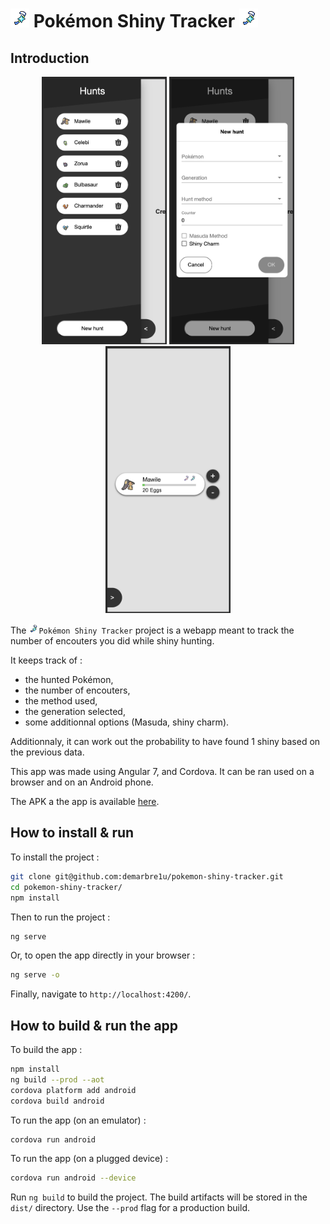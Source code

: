 # ![Shiny charm icon](https://github.com/demarbre1u/pokemon-shiny-tracker/blob/master/src/assets/icons/shiny-charm.png?raw=true) Pokémon Shiny Tracker ![Shiny charm icon](https://github.com/demarbre1u/pokemon-shiny-tracker/blob/master/src/assets/icons/shiny-charm.png?raw=true)

## Introduction

<p align="center">
  <img src="https://github.com/demarbre1u/pokemon-shiny-tracker/blob/master/screenshots/screen_01.png?raw=true" width="200" title="Screen 1" alt="Screen 1">
  <img src="https://github.com/demarbre1u/pokemon-shiny-tracker/blob/master/screenshots/screen_02.png?raw=true" width="200" title="Screen 2" alt="Screen 2">
  <img src="https://github.com/demarbre1u/pokemon-shiny-tracker/blob/master/screenshots/screen_03.png?raw=true" width="200" title="Screen 3" alt="Screen 3">
</p>

The <img src="https://github.com/demarbre1u/pokemon-shiny-tracker/blob/master/src/assets/icons/shiny-charm.png?raw=true" width="16" title="Shiny charm icon" alt="Shiny charm icon">`Pokémon Shiny Tracker` project is a webapp meant to track the number of encouters you did while shiny hunting.

It keeps track of :

 - the hunted Pokémon, 
 - the number of encouters, 
 - the method used, 
 - the generation selected, 
 - some additionnal options (Masuda, shiny charm).

Additionnaly, it can work out the probability to have found 1 shiny based on the previous data.

This app was made using Angular 7, and Cordova. It can be ran used on a browser and on an Android phone. 

The APK a the app is available [here](https://github.com/demarbre1u/pokemon-shiny-tracker/blob/master/pokemon-shiny-tracker.apk).

## How to install & run

To install the project :

```bash 
git clone git@github.com:demarbre1u/pokemon-shiny-tracker.git
cd pokemon-shiny-tracker/
npm install
```

Then to run the project :

```bash
ng serve
```

Or, to open the app directly in your browser : 

```bash
ng serve -o
```

Finally, navigate to `http://localhost:4200/`.

## How to build & run the app

To build the app : 

```bash
npm install
ng build --prod --aot
cordova platform add android
cordova build android
```

To run the app (on an emulator) :

```bash
cordova run android
```

To run the app (on a plugged device) :

```bash
cordova run android --device
```

Run `ng build` to build the project. The build artifacts will be stored in the `dist/` directory. Use the `--prod` flag for a production build.
